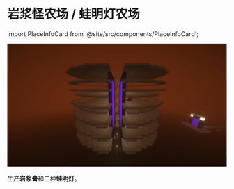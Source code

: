 # 岩浆怪农场 / 蛙明灯农场

import PlaceInfoCard from '@site/src/components/PlaceInfoCard';

<PlaceInfoCard builder='lemoncola_87' nether='-299,~,334' overworld='-2346,~,2992'/>

![](/img/place/岩浆怪农场.webp)

生产**岩浆膏**和三种**蛙明灯**。